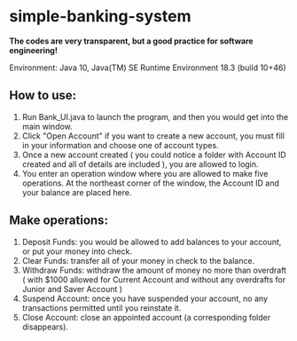 # simple-banking-system

**The codes are very transparent, but a good practice for software engineering!**

Environment: Java 10, Java(TM) SE Runtime Environment 18.3 (build 10+46)

## How to use:
1.	Run Bank_UI.java to launch the program, and then you would get into the main window.
2.	Click "Open Account" if you want to create a new account, you must fill in your information and choose one of account types.
3.	Once a new account created ( you could notice a folder with Account ID created and all of details are included ), you are allowed to login.
4.	You enter an operation window where you are allowed to make five operations. At the northeast corner of the window, the Account ID and your balance are placed here.

## Make operations:
1.	Deposit Funds: you would be allowed to add balances to your account, or put your money into check.
2.	Clear Funds: transfer all of your money in check to the balance.
3.	Withdraw Funds: withdraw the amount of money no more than overdraft ( with $1000 allowed for Current Account and without any overdrafts for Junior and Saver Account )
4.	Suspend Account: once you have suspended your account, no any transactions permitted until you reinstate it.
5.	Close Account: close an appointed account (a corresponding folder disappears).
